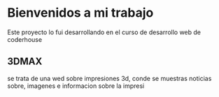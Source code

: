 # Bienvenidos a mi trabajo
Este proyecto lo fui desarrollando en el curso de desarrollo web de coderhouse

## 3DMAX
se trata de una wed sobre impresiones 3d, conde se muestras noticias sobre, imagenes e informacion sobre la impresi